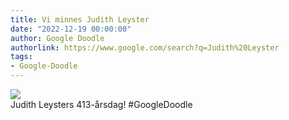 ```yaml
---
title: Vi minnes Judith Leyster
date: "2022-12-19 00:00:00"
author: Google Doodle
authorlink: https://www.google.com/search?q=Judith%20Leyster
tags:
- Google-Doodle
---
```

<img src="https://www.google.com/logos/doodles/2022/celebrating-judith-leyster-6753651837109464.4-l.png" referrerpolicy="no-referrer"><br>Judith Leysters 413-årsdag! #GoogleDoodle